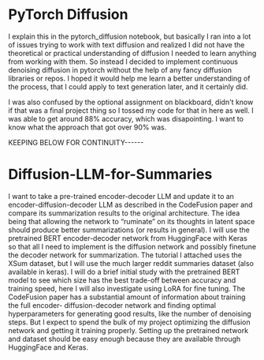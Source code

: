 # PyTorch Diffusion

I explain this in the pytorch_diffusion notebook, but basically I ran into a lot of issues trying to work with text diffusion and realized I did not have the theoretical or practical understanding of diffusion I needed to learn anything from working with them. So instead I decided to implement continuous denoising diffusion in pytorch without the help of any fancy diffusion libraries or repos. I hoped it would help me learn a better understanding of the process, that I could apply to text generation later, and it certainly did.

I was also confused by the optional assignment on blackboard, didn't know if that was a final project thing so I tossed my code for that in here as well. I was able to get around 88% accuracy, which was disapointing. I want to know what the approach that got over 90% was.

KEEPING BELOW FOR CONTINUITY------

# Diffusion-LLM-for-Summaries

I want to take a pre-trained encoder-decoder LLM and update it to an encoder-diffusion-decoder 
LLM as described in the CodeFusion paper and compare its summarization results to the original
architecture. The idea being that allowing the network to “ruminate” on its thoughts in latent 
space should produce better summarizations (or results in general). I will use the pretrained 
BERT encoder-decoder network from HuggingFace with Keras so that all I need to implement is
the diffusion network and possibly finetune the decoder network for summarization.
The tutorial I attached uses the XSum dataset, but I will use the much larger reddit summaries 
dataset (also available in keras). I will do a brief initial study with the pretrained BERT model to 
see which size has the best trade-off between accuracy and training speed, here I will also 
investigate using LoRA for fine tuning.
The CodeFusion paper has a substantial amount of information about training the full encoder-
diffusion-decoder network and finding optimal hyperparameters for generating good results, like 
the number of denoising steps. But I expect to spend the bulk of my project optimizing the 
diffusion network and getting it training properly. Setting up the pretrained network and dataset 
should be easy enough because they are available through HuggingFace and Keras.
